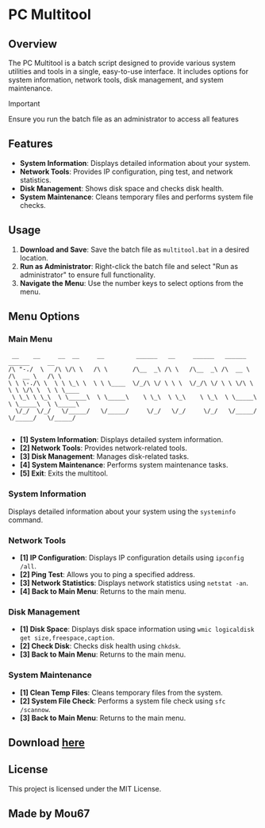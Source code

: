 # PC Multitool

## Overview
The PC Multitool is a batch script designed to provide various system utilities and tools in a single, easy-to-use interface. It includes options for system information, network tools, disk management, and system maintenance.

> [!IMPORTANT]
> Ensure you run the batch file as an administrator to access all features

## Features
- **System Information**: Displays detailed information about your system.
- **Network Tools**: Provides IP configuration, ping test, and network statistics.
- **Disk Management**: Shows disk space and checks disk health.
- **System Maintenance**: Cleans temporary files and performs system file checks.

## Usage
1. **Download and Save**: Save the batch file as `multitool.bat` in a desired location.
2. **Run as Administrator**: Right-click the batch file and select "Run as administrator" to ensure full functionality.
3. **Navigate the Menu**: Use the number keys to select options from the menu.

## Menu Options
### Main Menu
```
 __    __     __  __     __         ______   __     ______   ______     ______     __        
/\ "-./  \   /\ \/\ \   /\ \       /\__  _\ /\ \   /\__  _\ /\  __ \   /\  __ \   /\ \       
\ \ \-./\ \  \ \ \_\ \  \ \ \____  \/_/\ \/ \ \ \  \/_/\ \/ \ \ \/\ \  \ \ \/\ \  \ \ \____  
 \ \_\ \ \_\  \ \_____\  \ \_____\    \ \_\  \ \_\    \ \_\  \ \_____\  \ \_____\  \ \_____\ 
  \/_/  \/_/   \/_____/   \/_____/     \/_/   \/_/     \/_/   \/_____/   \/_____/   \/_____/ 
                                                                                             
```
- **[1] System Information**: Displays detailed system information.
- **[2] Network Tools**: Provides network-related tools.
- **[3] Disk Management**: Manages disk-related tasks.
- **[4] System Maintenance**: Performs system maintenance tasks.
- **[5] Exit**: Exits the multitool.

### System Information
Displays detailed information about your system using the `systeminfo` command.

### Network Tools
- **[1] IP Configuration**: Displays IP configuration details using `ipconfig /all`.
- **[2] Ping Test**: Allows you to ping a specified address.
- **[3] Network Statistics**: Displays network statistics using `netstat -an`.
- **[4] Back to Main Menu**: Returns to the main menu.

### Disk Management
- **[1] Disk Space**: Displays disk space information using `wmic logicaldisk get size,freespace,caption`.
- **[2] Check Disk**: Checks disk health using `chkdsk`.
- **[3] Back to Main Menu**: Returns to the main menu.

### System Maintenance
- **[1] Clean Temp Files**: Cleans temporary files from the system.
- **[2] System File Check**: Performs a system file check using `sfc /scannow`.
- **[3] Back to Main Menu**: Returns to the main menu.

## Download [here](https://github.com/Mou67/Multitool/releases/download/MULTITOOL/MULTITOOL.bat)

## License
This project is licensed under the MIT License.


## Made by Mou67
